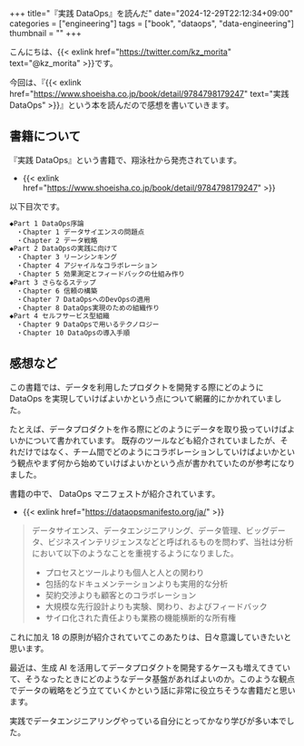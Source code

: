 +++
title="『実践 DataOps』を読んだ"
date="2024-12-29T22:12:34+09:00"
categories = ["engineering"]
tags = ["book", "dataops", "data-engineering"]
thumbnail = ""
+++

こんにちは、{{< exlink href="https://twitter.com/kz_morita" text="@kz_morita" >}}です。

今回は、『{{< exlink href="https://www.shoeisha.co.jp/book/detail/9784798179247" text="実践 DataOps" >}}』という本を読んだので感想を書いていきます。

## 書籍について

『実践 DataOps』という書籍で、翔泳社から発売されています。

- {{< exlink href="https://www.shoeisha.co.jp/book/detail/9784798179247" >}}

以下目次です。

```txt
◆Part 1 DataOps序論
　・Chapter 1 データサイエンスの問題点
　・Chapter 2 データ戦略
◆Part 2 DataOpsの実践に向けて
　・Chapter 3 リーンシンキング
　・Chapter 4 アジャイルなコラボレーション
　・Chapter 5 効果測定とフィードバックの仕組み作り
◆Part 3 さらなるステップ
　・Chapter 6 信頼の構築
　・Chapter 7 DataOpsへのDevOpsの適用
　・Chapter 8 DataOps実現のための組織作り
◆Part 4 セルフサービス型組織
　・Chapter 9 DataOpsで用いるテクノロジー
　・Chapter 10 DataOpsの導入手順
```

## 感想など

この書籍では、データを利用したプロダクトを開発する際にどのように DataOps を実現していけばよいかという点について網羅的にかかれていました。

たとえば、データプロダクトを作る際にどのようにデータを取り扱っていけばよいかについて書かれています。
既存のツールなども紹介されていましたが、それだけではなく、チーム間でどのようにコラボレーションしていけばよいかという観点やまず何から始めていけばよいかという点が書かれていたのが参考になりました。

書籍の中で、 DataOps マニフェストが紹介されています。

- {{< exlink href="https://dataopsmanifesto.org/ja/" >}}

> データサイエンス、データエンジニアリング、データ管理、ビッグデータ、ビジネスインテリジェンスなどと呼ばれるものを問わず、当社は分析において以下のようなことを重視するようになりました。
> - プロセスとツールよりも個人と人との関わり
> - 包括的なドキュメンテーションよりも実用的な分析
> - 契約交渉よりも顧客とのコラボレーション
> - 大規模な先行設計よりも実験、関わり、およびフィードバック
> - サイロ化された責任よりも業務の機能横断的な所有権

これに加え 18 の原則が紹介されていてこのあたりは、日々意識していきたいと思います。


最近は、生成 AI を活用してデータプロダクトを開発するケースも増えてきていて、そうなったときにどのようなデータ基盤があればよいのか。このような観点でデータの戦略をどう立てていくかという話に非常に役立ちそうな書籍だと思います。

実践でデータエンジニアリングやっている自分にとってかなり学びが多い本でした。
